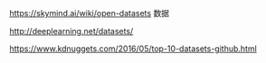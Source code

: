 https://skymind.ai/wiki/open-datasets 数据

http://deeplearning.net/datasets/

https://www.kdnuggets.com/2016/05/top-10-datasets-github.html
